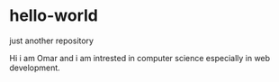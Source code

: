# hello-world
just another repository

Hi i am Omar and i am intrested in computer science especially in web development.
